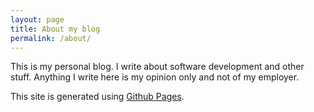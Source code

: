 ```yaml
---
layout: page
title: About my blog
permalink: /about/
---
```


This is my personal blog. I write about software development and other stuff. Anything I write here is my opinion only and not of my employer.

This site is generated using [Github Pages](https://github.com/Sebazzz/sebazzz.github.io).